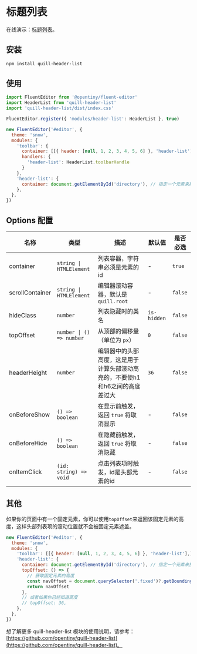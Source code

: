 # 标题列表

在线演示：[标题列表](/docs/demo/header-list)。

## 安装

```bash
npm install quill-header-list
```

## 使用

```js
import FluentEditor from '@opentiny/fluent-editor'
import HeaderList from 'quill-header-list'
import 'quill-header-list/dist/index.css'

FluentEditor.register({ 'modules/header-list': HeaderList }, true)

new FluentEditor('#editor', {
  theme: 'snow',
  modules: {
    'toolbar': {
      container: [[{ header: [null, 1, 2, 3, 4, 5, 6] }, 'header-list']],
      handlers: {
        'header-list': HeaderList.toolbarHandle
      }
    },
    'header-list': {
      container: document.getElementById('directory'), // 指定一个元素来接收头部列表
    },
  },
})
```

## Options 配置

| 名称            | 类型                     | 描述                                                                                                                            | 默认值     | 是否必选 |
| --------------- | ------------------------ | -------------------------------------------------------------------------------------------------------------------------------------- | ----------- | -------- |
| container       | `string \| HTMLElement`  | 列表容器，字符串必须是元素的id                                                                                      | -           | `true`   |
| scrollContainer | `string \| HTMLElement`  | 编辑器滚动容器，默认是 `quill.root`                                                                                       | -           | `false`  |
| hideClass       | `number`                 | 列表隐藏时的类名                                                                                                        | `is-hidden` | `false`  |
| topOffset       | `number \| () => number` | 从顶部的偏移量（单位为 `px`）                                                                                                          | `0`         | `false`  |
| headerHeight    | `number`                 | 编辑器中的头部高度，这是用于计算头部滚动高亮的，不要使h1和h6之间的高度差过大 | `36`        | `false`  |
| onBeforeShow    | `() => boolean`          | 在显示前触发，返回 `true` 将取消显示                                                                              | -           | `false`  |
| onBeforeHide    | `() => boolean`          | 在隐藏前触发，返回 `true` 将取消隐藏                                                                                | -           | `false`  |
| onItemClick     | `(id: string) => void`   | 点击列表项时触发，id是头部元素的id                                                                              | -           | `false`  |

## 其他

如果你的页面中有一个固定元素，你可以使用`topOffset`来返回该固定元素的高度，这样头部列表项的滚动位置就不会被固定元素遮盖。

```js
new FluentEditor('#editor', {
  theme: 'snow',
  modules: {
    'toolbar': [[{ header: [null, 1, 2, 3, 4, 5, 6] }, 'header-list'],],
    'header-list': {
      container: document.getElementById('directory'), // 指定一个元素来接收头部列表
      topOffset: () => {
        // 获取固定元素的高度
        const navOffset = document.querySelector('.fixed')?.getBoundingClientRect().height || 0
        return navOffset
      },
      // 或者如果你已经知道高度
      // topOffset: 36,
    },
  },
})
```

想了解更多 quill-header-list 模块的使用说明，请参考：[https://github.com/opentiny/quill-header-list](https://github.com/opentiny/quill-header-list)。
